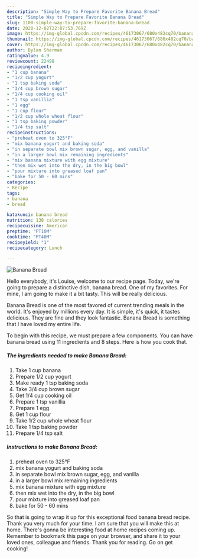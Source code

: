 ```yaml
---
description: "Simple Way to Prepare Favorite Banana Bread"
title: "Simple Way to Prepare Favorite Banana Bread"
slug: 1100-simple-way-to-prepare-favorite-banana-bread
date: 2020-12-02T22:07:53.769Z
image: https://img-global.cpcdn.com/recipes/46173067/680x482cq70/banana-bread-recipe-main-photo.jpg
thumbnail: https://img-global.cpcdn.com/recipes/46173067/680x482cq70/banana-bread-recipe-main-photo.jpg
cover: https://img-global.cpcdn.com/recipes/46173067/680x482cq70/banana-bread-recipe-main-photo.jpg
author: Dylan Sherman
ratingvalue: 4.9
reviewcount: 22498
recipeingredient:
- "1 cup banana"
- "1/2 cup yogurt"
- "1 tsp baking soda"
- "3/4 cup brown sugar"
- "1/4 cup cooking oil"
- "1 tsp vanillia"
- "1 egg"
- "1 cup flour"
- "1/2 cup whole wheat flour"
- "1 tsp baking powder"
- "1/4 tsp salt"
recipeinstructions:
- "preheat oven to 325°F"
- "mix banana yogurt and baking soda"
- "in separate bowl mix brown sugar, egg, and vanilla"
- "in a larger bowl mix remaining ingredients"
- "mix banana mixture with egg mixture"
- "then mix wet into the dry, in the big bowl"
- "pour mixture into greased loaf pan"
- "bake for 50 - 60 mins"
categories:
- Recipe
tags:
- banana
- bread

katakunci: banana bread 
nutrition: 138 calories
recipecuisine: American
preptime: "PT10M"
cooktime: "PT40M"
recipeyield: "1"
recipecategory: Lunch

---
```



![Banana Bread](https://img-global.cpcdn.com/recipes/46173067/680x482cq70/banana-bread-recipe-main-photo.jpg)

Hello everybody, it's Louise, welcome to our recipe page. Today, we're going to prepare a distinctive dish, banana bread. One of my favorites. For mine, I am going to make it a bit tasty. This will be really delicious.



Banana Bread is one of the most favored of current trending meals in the world. It's enjoyed by millions every day. It is simple, it's quick, it tastes delicious. They are fine and they look fantastic. Banana Bread is something that I have loved my entire life.


To begin with this recipe, we must prepare a few components. You can have banana bread using 11 ingredients and 8 steps. Here is how you cook that.

<!--inarticleads1-->

##### The ingredients needed to make Banana Bread:

1. Take 1 cup banana
1. Prepare 1/2 cup yogurt
1. Make ready 1 tsp baking soda
1. Take 3/4 cup brown sugar
1. Get 1/4 cup cooking oil
1. Prepare 1 tsp vanillia
1. Prepare 1 egg
1. Get 1 cup flour
1. Take 1/2 cup whole wheat flour
1. Take 1 tsp baking powder
1. Prepare 1/4 tsp salt




<!--inarticleads2-->

##### Instructions to make Banana Bread:

1. preheat oven to 325°F
1. mix banana yogurt and baking soda
1. in separate bowl mix brown sugar, egg, and vanilla
1. in a larger bowl mix remaining ingredients
1. mix banana mixture with egg mixture
1. then mix wet into the dry, in the big bowl
1. pour mixture into greased loaf pan
1. bake for 50 - 60 mins




So that is going to wrap it up for this exceptional food banana bread recipe. Thank you very much for your time. I am sure that you will make this at home. There's gonna be interesting food at home recipes coming up. Remember to bookmark this page on your browser, and share it to your loved ones, colleague and friends. Thank you for reading. Go on get cooking!
